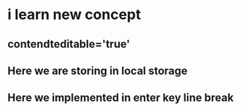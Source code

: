 # i learn new concept 
## contendteditable='true'
## Here we are storing in local storage
## Here we implemented in enter key line break 